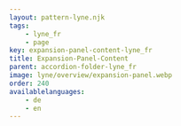 ```yaml
---
layout: pattern-lyne.njk
tags: 
    - lyne_fr
    - page
key: expansion-panel-content-lyne_fr
title: Expansion-Panel-Content
parent: accordion-folder-lyne_fr
image: lyne/overview/expansion-panel.webp
order: 240
availablelanguages: 
    - de
    - en
---
```

